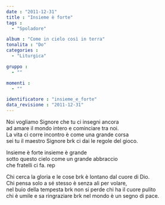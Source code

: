 ```yaml
---
date : "2011-12-31"
title : "Insieme è forte"
tags : 
  - "Spoladore"

album : "Come in cielo così in terra"
tonalita : "Do"
categories : 
  - "Liturgica"

gruppo : 
  - ""

momenti : 
  - ""

identificatore : "insieme_e_forte"
data_revisione : "2011-12-31"
---
```

  
  
  
Noi vogliamo Signore che tu ci insegni ancora  
ad amare il mondo intero e cominciare tra noi.  
La vita ci corre incontro è come una grande corsa  
sei tu il maestro Signore brk ci dai le regole del gioco.    
  
  
  
Insieme è forte insieme è grande  
sotto questo cielo come un grande abbraccio  
che fratelli ci fa. rep   
  
  
  
  
Chi cerca la gloria e le cose brk è lontano dal cuore di Dio.  
Chi pensa solo a sé stesso è senza ali per volare,  
nel buio della tempesta brk non si perde chi ha il cuore pulito  
chi è umile e sa ringraziare brk nel mondo è un segno di pace.  
  
  
  

